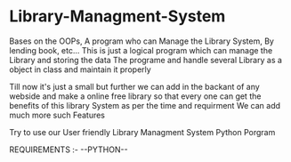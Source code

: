 # Library-Managment-System
Bases on the OOPs, A program who can Manage the Library System, By lending book, etc...
This is just a logical program which can manage the Library and storing the data
The programe and handle several Library as a object in class and maintain it properly

Till now it's just a small but further we can add in the backant of any webside and make a online free library so that every one can get the benefits of this library System
as per the time and requirment We can add much more such Features

Try to use our User friendly Library Managment System Python Porgram

REQUIREMENTS  :- 
--PYTHON--
